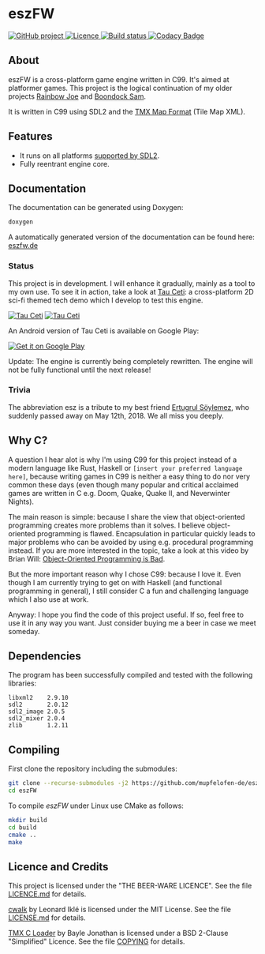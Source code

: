 # eszFW

<p>
<a href="https://github.com/mupfelofen-de/eszFW">
  <img src="https://img.shields.io/badge/project-GitHub-blue?style=flat?svg=true" alt="GitHub project" />
</a>
<a href="https://github.com/mupfelofen-de/eszFW/blob/master/LICENCE.md">
  <img src="https://img.shields.io/badge/licence-BEER--WARE-blue?style=flat?svg=true" alt="Licence" />
</a>
<a href="https://ci.appveyor.com/project/mupfelofen-de/eszfw">
  <img src="https://ci.appveyor.com/api/projects/status/0t2yt05ngahfa5jr?svg=true" alt="Build status" />
</a>
<a href="https://www.codacy.com/manual/mupf/eszFW?utm_source=github.com&amp;utm_medium=referral&amp;utm_content=mupfelofen-de/eszFW&amp;utm_campaign=Badge_Grade">
  <img src=https://app.codacy.com/project/badge/Grade/999c4a824cba43dba68100819699fcfa alt="Codacy Badge" />
</a>
</p>

## About

eszFW is a cross-platform game engine written in C99.  It's aimed at
platformer games. This project is the logical continuation of my older
projects [Rainbow Joe](https://github.com/mupfelofen-de/rainbow-joe) and
[Boondock Sam](https://github.com/mupfelofen-de/boondock-sam).

It is written in C99 using SDL2 and the [TMX Map
Format](http://doc.mapeditor.org/en/stable/reference/tmx-map-format/)
(Tile Map XML).

## Features

- It runs on all platforms [supported by
  SDL2](https://wiki.libsdl.org/Installation#Supported_platforms).
- Fully reentrant engine core.

## Documentation

The documentation can be generated using Doxygen:
```bash
doxygen
```

A automatically generated version of the documentation can be found
here:  [eszfw.de](https://eszfw.de)

### Status

This project is in development.  I will enhance it gradually, mainly as
a tool to my own use.  To see it in action, take a look at [Tau
Ceti](https://github.com/mupfelofen-de/TauCeti): a cross-platform 2D
sci-fi themed tech demo which I develop to test this engine.

[![Tau Ceti](https://media.eszfw.de/tc-01-tn.png)](https://media.eszfw.de/tc-01.png?raw=true "Tau Ceti 1")
[![Tau Ceti](https://media.eszfw.de/tc-02-tn.png)](https://media.eszfw.de/tc-02.png?raw=true "Tau Ceti 2")

An Android version of Tau Ceti is available on Google Play:

[![Get it on Google Play](https://play.google.com/intl/en_us/badges/images/generic/en_badge_web_generic.png)](https://play.google.com/store/apps/details?id=de.mupfelofen.TauCeti)

Update: The engine is currently being completely rewritten. The engine
will not be fully functional until the next release!

### Trivia

The abbreviation esz is a tribute to my best friend [Ertugrul
Söylemez](https://github.com/esoeylemez), who suddenly passed away on
May 12th, 2018.  We all miss you deeply.

## Why C?

A question I hear alot is why I'm using C99 for this project instead of
a modern language like Rust, Haskell or `[insert your preferred language
here]`, because writing games in C99 is neither a easy thing to do nor
very common these days (even though many popular and critical acclaimed
games are written in C e.g. Doom, Quake, Quake II, and Neverwinter
Nights).

The main reason is simple: because I share the view that object-oriented
programming creates more problems than it solves.  I believe
object-oriented programming is flawed.  Encapsulation in particular
quickly leads to major problems who can be avoided by using
e.g. procedural programming instead.  If you are more interested in the
topic, take a look at this video by Brian Will: [Object-Oriented
Programming is Bad](http://www.youtube.com/watch?v=QM1iUe6IofM&t=18m8s).

But the more important reason why I chose C99: because I love it.  Even
though I am currently trying to get on with Haskell (and functional
programming in general), I still consider C a fun and challenging
language which I also use at work.

Anyway: I hope you find the code of this project useful.  If so, feel
free to use it in any way you want. Just consider buying me a beer in
case we meet someday.

## Dependencies

The program has been successfully compiled and tested with the following libraries:
```text
libxml2    2.9.10
sdl2       2.0.12
sdl2_image 2.0.5
sdl2_mixer 2.0.4
zlib       1.2.11
```

## Compiling

First clone the repository including the submodules:
```bash
git clone --recurse-submodules -j2 https://github.com/mupfelofen-de/eszFW.git
cd eszFW
```

To compile _eszFW_ under Linux use CMake as follows:
```bash
mkdir build
cd build
cmake ..
make
```

## Licence and Credits

This project is licensed under the "THE BEER-WARE LICENCE".  See the
file [LICENCE.md](LICENCE.md) for details.

[cwalk](https://github.com/likle/cwalk) by Leonard Iklé is licensed
under the MIT License.  See the file
[LICENSE.md](https://github.com/likle/cwalk/blob/master/LICENSE.md) for
details.

[TMX C Loader](https://github.com/baylej/tmx/) by Bayle Jonathan is
licensed under a BSD 2-Clause "Simplified" Licence.  See the file
[COPYING](https://raw.githubusercontent.com/baylej/tmx/master/COPYING)
for details.
